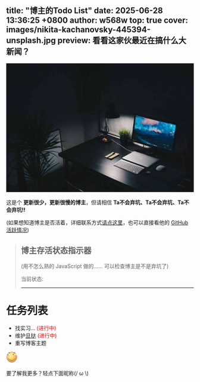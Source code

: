 title: "博主的Todo List"
date: 2025-06-28 13:36:25 +0800
author: w568w
top: true
cover: images/nikita-kachanovsky-445394-unsplash.jpg
preview: 看看这家伙最近在搞什么大新闻？
---
![Photo by Nikita Kachanovsky on Unsplash](images/nikita-kachanovsky-445394-unsplash.jpg)

这是个 **更新很少，更新很慢的博主**，但请相信 **Ta不会弃坑、Ta不会弃坑、Ta不会弃坑!!**
  
(如果想知道博主是否活着，详细联系方式[请点这里](about.w568w.html)，也可以直接看他的 [GitHub 活跃情况](https://github.com/w568w/))

> ## 博主存活状态指示器
> (用不怎么熟的 JavaScript 做的…… 可以检查博主是不是弃坑了)
> 
> 当前状态: <div id="tips" style="color:grey; border-bottom:1px solid #000"/></div>  

# 任务列表

+ 找实习… <span style="color:red;">(进行中)</span>
+ 维护[旦挞](https://github.com/DanXi-Dev/DanXi/) <span style="color:red;">(进行中)</span>
+ 重写博客主题

![](images/huaji.png)

要了解我更多？轻点下面昵称(/ ω \\)

<script src="todo.js"></script>

